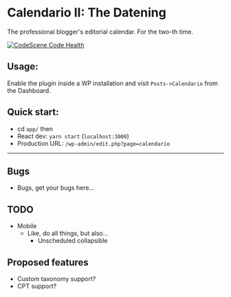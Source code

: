 # Calendario II: The Datening

The professional blogger's editorial calendar. For the two-th time.

[![CodeScene Code Health](https://codescene.io/projects/14313/status-badges/code-health)](https://codescene.io/projects/14313)

## Usage:

Enable the plugin inside a WP installation and visit `Posts->Calendario` from the Dashboard.

## Quick start:

-   cd `app/`
    then
-   React dev: `yarn start` (`localhost:3000`)
-   Production URL: `/wp-admin/edit.php?page=calendario`

---

## Bugs

-   Bugs, get your bugs here...

## TODO

-   Mobile
    -   Like, do all things, but also...
        -   Unscheduled collapsible

## Proposed features

-   Custom taxonomy support?
-   CPT support?
